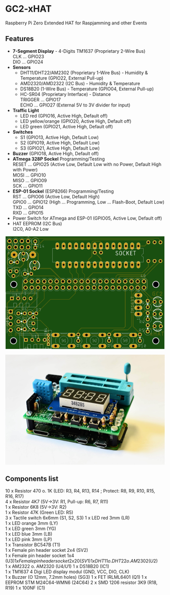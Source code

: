 # GC2-xHAT
Raspberry Pi Zero Extended HAT for Raspjamming and other Events

## Features

- **7-Segment Display** - 4-Digits TM1637 (Proprietary 2-Wire Bus)  
  CLK  ... GPIO23  
  DIO  ... GPIO24   
- **Sensors**
	 - DHT11/DHT22/AM2302 (Proprietary 1-Wire Bus) - Humidity & Temperature (GPIO22, External Pull-up)
	 - AMD2320/AMD2322 (I2C Bus) - Humidity & Temperature
	 - DS18B20 (1-Wire Bus) - Temperature (GPIO04, External Pull-up)
	 - HC-SR04 (Proprietary Interface) - Distance  
             TRIGGER ... GPIO17  
             ECHO ... GPIO27 (External 5V to 3V divider for input)  
- **Traffic Light** 
	 - LED red (GPIO16, Active High, Default off)
	 - LED yellow/orange (GPIO20, Active High, Default off)
	 - LED green (GPIO21, Active High, Default off)
- **Switches** 
 	 - S1 (GPIO13, Active High, Default Low)
	 - S2 (GPIO19, Active High, Default Low)
	 - S3 (GPIO21, Active High, Default Low)
- **Buzzer** (GPIO18, Active High, Default off) 
- **ATmega 328P Sockel** Programming/Testing  
  RESET ... GPIO25 (Active Low, Default Low with no Power, Default High with Power)  
  MOSI  ... GPIO10  
  MISO  ... GPIO09  
  SCK   ... GPIO11  
- **ESP-01 Sockel** (ESP8266) Programming/Testing  
  RST   ... GPIO06 (Active Low, Default High)  
  GPIO0 ... GPIO12 (High ... Programming, Low ... Flash-Boot, Default Low)  
  TXD   ... GPIO14  
  RXD   ... GPIO15  
- Power Switch for ATmega and ESP-01 (GPIO05, Active Low, Default off)
- HAT EEPROM (I2C Bus)  
	 I2C0, A0-A2 Low

![PCB Top](https://github.com/GrazerComputerClub/GC2-xHAT/raw/master/GC2-xHATv1.0.png)

![GC2-xHAT](https://github.com/GrazerComputerClub/GC2-xHAT/raw/master/GC2-xHAT.jpg)


## Components list
	
10 x Resistor 470 o. 1K  (LED: R3, R4, R13, R14 ; Protect: R8, R9, R10, R15, R16, R17)  
 4 x Resistor 4K7 (5V->3V: R1, Pull-up: R6, R7, R11)  
 1 x Resistor 6K8 (5V->3V: R2)  
 1 x Resistor 47K (Green LED: R5)  
 3 x Tactile switch 6x6mm (S1, S2, S3) 
 1 x LED red 3mm (LR)  
 1 x LED orange 3mm (LY)  
 1 x LED green 3mm (YG)  
 1 x LED blue 3mm (LB)  
 1 x LED pink 3mm (LP)  
 1 x Transistor BC547B (T1)  
 1 x Female pin header socket 2x4 (SV2)  
 1 x Female pin header socket 1x4 (U$3)  
 1 x Female pin header socket 2x20 (SV1)  
 1 x DHT11 o. DHT22 o. AM2302 (U$2)  
 1 x AM2322 o. AM2320  (U$4 / U$1) 
 1 x DS18B20 (IC1)  
 1 x TM1637 4 Digi LED display modul (GND, VCC, DIO, CLK)  
 1 x Buzzer (O 12mm, 7.2mm holes) (SG3) 
 1 x FET IRLML6401 (Q1) 
 1 x EEPROM STM M24C64-WMN6  (24C64)
 2 x SMD 1206 resistor 3K9  (R18, R19)
 1 x 100NF (C1)
